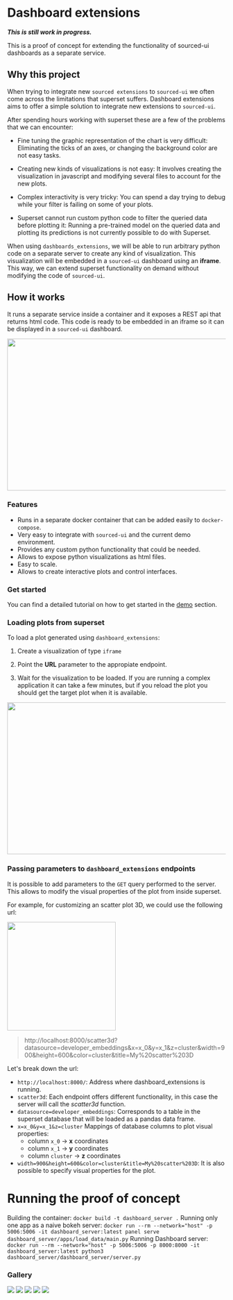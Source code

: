 
# Dashboard extensions

***This is still work in progress.***

This is a proof of concept for extending the functionality of sourced-ui dashboards as a separate service.

## Why this project

When trying to integrate new `sourced extensions` to `sourced-ui` we often come across the limitations that
superset suffers. Dashboard extensions aims to offer a simple solution to integrate new extensions to `sourced-ui`.

After spending hours working with superset these are a few of the problems that we can encounter:

- Fine tuning the graphic representation of the chart is very difficult: Eliminating the ticks of an axes, or
changing the background color are not easy tasks.

- Creating new kinds of visualizations is not easy: It involves creating the visualization in javascript
 and modifying several files to account for the new plots.
 
- Complex interactivity is very tricky: You can spend a day trying to debug while your filter is failing on some of your plots.

- Superset cannot run custom python code to filter the queried data before plotting it: Running a 
pre-trained model on the queried data and plotting its predictions is not currently possible to do with Superset.

When using `dashboards_extensions`, we will be able to run arbitrary python code on a separate server 
to create any kind of visualization. This visualization will be embedded in a `sourced-ui` dashboard using an **iframe**. 
This way, we can extend superset functionality on demand without modifying the code of `sourced-ui`.

## How it works

It runs a separate service inside a container and it exposes a REST api that returns html code. 
This code is ready to be embedded in an iframe so it can be displayed in a `sourced-ui` dashboard.

<img src="images/dashboard_extensions.png" width="800" height="350" />

### Features

- Runs in a separate docker container that can be added easily to `docker-compose`.
- Very easy to integrate with `sourced-ui` and the current demo environment.
- Provides any custom python functionality that could be needed.
- Allows to expose python visualizations as html files.
- Easy to scale.
- Allows to create interactive plots and control interfaces.

### Get started
You can find a detailed tutorial on how to get started in the [demo](markdown/demo.md) section.

### Loading plots from superset

To load a plot generated using `dashboard_extensions`:

1. Create a visualization of type `iframe`

2. Point the **URL** parameter to the appropiate endpoint.

3. Wait for the visualization to be loaded. If you are running a complex application it can take a few minutes, but if you reload the plot you should get the target plot when it is available.

<img src="images/creating_new_plots.png" width="600" height="350" />

### Passing parameters to `dashboard_extensions` endpoints

It is possible to add parameters to the `GET` query performed to the server. This allows to modify 
the visual properties of the plot from inside superset.

For example, for customizing an scatter plot 3D, we could use the following url:

<img src="images/scatter_3d.png" width="250" height="250" align="center"/>

> http://localhost:8000/scatter3d?datasource=developer_embeddings&x=x_0&y=x_1&z=cluster&width=900&height=600&color=cluster&title=My%20scatter%203D

Let's break down the url:

- `http://localhost:8000/`: Address where dashboard_extensions is running.
- `scatter3d`: Each endpoint offers different functionality, in this case the server will call the *scatter3d* function.
- `datasource=developer_embeddings`: Corresponds to a table in the superset database that will be loaded as a pandas data frame.
- `x=x_0&y=x_1&z=cluster` Mappings of database columns to plot visual properties:
    * column `x_0` -> **x** coordinates
    * column `x_1` -> **y** coordinates
    * column `cluster` -> **z** coordinates
- `width=900&height=600&color=cluster&title=My%20scatter%203D`: It is also possible to specify visual properties for the plot.

# Running the proof of concept

Building the container:
`docker build -t dashboard_server .`
Running only one app as a naive bokeh server:
`docker run --rm --network="host" -p 5006:5006 -it dashboard_server:latest panel serve dashboard_server/apps/load_data/main.py`
Running Dashboard server:
`docker run --rm --network="host" -p 5006:5006 -p 8000:8000 -it dashboard_server:latest python3  dashboard_server/dashboard_server/server.py`

### Gallery
![](images/app_inside_dashboard.png)
![](images/dashboard_embeddings.png)
![](images/custom_dashboards.png)
![](images/on_demand_extensions.png)
![](images/interactive_app.png)
